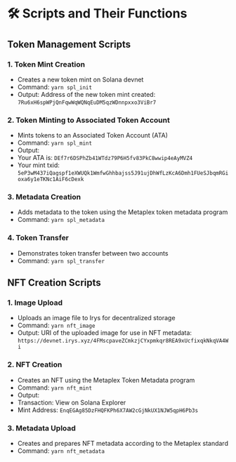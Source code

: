 # 🛠️ Scripts and Their Functions

## Token Management Scripts

### 1. Token Mint Creation
* Creates a new token mint on Solana devnet
* Command: `yarn spl_init`
* Output: Address of the new token mint created: `7Ru6xH6spWPjQnFqwWqWQNqEuDM5qzWDnnpxxo3ViBr7`

### 2. Token Minting to Associated Token Account
* Mints tokens to an Associated Token Account (ATA)
* Command: `yarn spl_mint`
* Output: 
 * Your ATA is: `DEf7r6DSPhZb41WTdz79P6H5fv83PkC8wwip4eAyMVZ4`
 * Your mint txid: `5eP3wM437iQagspf1eXWUQk1WmfwGhhbajss5J91ujDhWfLzKcA6Dmh1FUeSJbqmRGioxa6y1eTKNc1AiF6cDexk`

### 3. Metadata Creation
* Adds metadata to the token using the Metaplex token metadata program
* Command: `yarn spl_metadata`

### 4. Token Transfer
* Demonstrates token transfer between two accounts
* Command: `yarn spl_transfer`

## NFT Creation Scripts

### 1. Image Upload
* Uploads an image file to Irys for decentralized storage
* Command: `yarn nft_image`
* Output: URI of the uploaded image for use in NFT metadata: `https://devnet.irys.xyz/4FMscpaveZCmkzjCYxpmkqr8REA9xUcfixqkNkqVA4Wi`

### 2. NFT Creation
* Creates an NFT using the Metaplex Token Metadata program
* Command: `yarn nft_mint`
* Output: 
 * Transaction: View on Solana Explorer
 * Mint Address: `EnqEGAg85DzFHQFKPh6X7AW2cGjNkUX1NJW5qpH6Pb3s`

### 3. Metadata Upload
* Creates and prepares NFT metadata according to the Metaplex standard
* Command: `yarn nft_metadata`